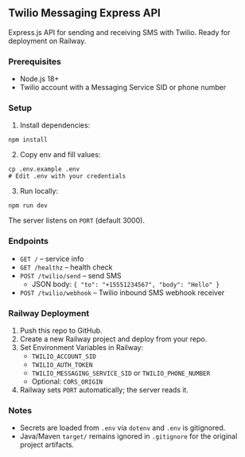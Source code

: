 ## Twilio Messaging Express API

Express.js API for sending and receiving SMS with Twilio. Ready for deployment on Railway.

### Prerequisites
- Node.js 18+
- Twilio account with a Messaging Service SID or phone number

### Setup
1. Install dependencies:
```
npm install
```
2. Copy env and fill values:
```
cp .env.example .env
# Edit .env with your credentials
```
3. Run locally:
```
npm run dev
```
The server listens on `PORT` (default 3000).

### Endpoints
- `GET /` – service info
- `GET /healthz` – health check
- `POST /twilio/send` – send SMS
  - JSON body: `{ "to": "+15551234567", "body": "Hello" }`
- `POST /twilio/webhook` – Twilio inbound SMS webhook receiver

### Railway Deployment
1. Push this repo to GitHub.
2. Create a new Railway project and deploy from your repo.
3. Set Environment Variables in Railway:
   - `TWILIO_ACCOUNT_SID`
   - `TWILIO_AUTH_TOKEN`
   - `TWILIO_MESSAGING_SERVICE_SID` or `TWILIO_PHONE_NUMBER`
   - Optional: `CORS_ORIGIN`
4. Railway sets `PORT` automatically; the server reads it.

### Notes
- Secrets are loaded from `.env` via `dotenv` and `.env` is gitignored.
- Java/Maven `target/` remains ignored in `.gitignore` for the original project artifacts.
